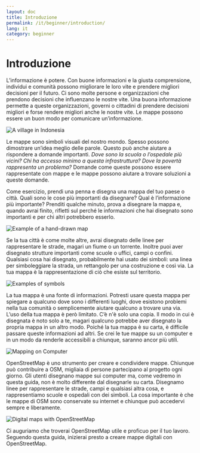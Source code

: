 ```yaml
---
layout: doc
title: Introduzione
permalink: /it/beginner/introduction/
lang: it
category: beginner
---
```


Introduzione
============


L’informazione è potere. Con buone informazioni e la giusta comprensione, individui e comunità possono migliorare le loro vite e prendere migliori decisioni per il futuro. Ci sono molte persone e organizzazioni che prendono decisioni che influenzano le nostre vite.  Una buona informazione permette a queste organizzazioni, governi o cittadini di prendere decisioni migliori e forse rendere migliori anche le nostre vite. Le mappe possono essere un buon modo per comunicare un’informazione. 

![A village in Indonesia][]

Le mappe sono simboli visuali del nostro mondo. Spesso possono dimostrare un’idea meglio delle parole. Questo può anche aiutare a rispondere a domande importanti. *Dove sono la scuola o l’ospedale più vicini? Chi ha accesso minimo a questa infrastruttura? Dove la povertà rappresenta un problema?* Domande come queste possono essere rappresentate con mappe e le mappe possono aiutare a trovare soluzioni a queste domande. 

Come esercizio, prendi una penna e disegna una mappa del tuo paese o città. Quali sono le cose più importanti da disegnare? Qual è l’informazione più importante? Prenditi qualche minuto, prova a disegnare la mappa e, quando avrai finito, rifletti sul perché le informazioni che hai disegnato sono importanti e per chi altri potrebbero esserlo.

![Example of a hand-drawn map][]

Se la tua città è come molte altre, avrai disegnato delle linee per rappresentare le strade, magari un fiume o un torrente. Inoltre puoi aver disegnato strutture importanti come scuole o uffici, campi o confini. Qualsiasi cosa hai disegnato, probabilmente hai usato dei simboli: una linea per simboleggiare la strada, un rettangolo per una costruzione e così via. La tua mappa è la rappresentazione di ciò che esiste sul territorio.

![Examples of symbols][]

La tua mappa è una fonte di informazioni. Potresti usare questa mappa per spiegare a qualcuno dove sono i differenti luoghi, dove esistono problemi nella tua comunità o semplicemente aiutare qualcuno a trovare una via.  L’uso della tua mappa è però limitato. C’è n'è solo una copia. Il modo in cui è disegnata è noto solo a te, magari qualcuno potrebbe aver disegnato la propria mappa in un altro modo.  Poiché la tua mappa è su carta, è difficile passare queste informazioni ad altri. Se crei le tue mappe su un computer e in un modo da renderle accessibili a chiunque, saranno ancor più utili. 

![Mapping on Computer][]

OpenStreetMap è uno strumento per creare e condividere mappe. Chiunque può contribuire a OSM, migliaia di persone partecipano al progetto ogni giorno. Gli utenti disegnano mappe sui computer ma, come vedremo in questa guida, non è molto differente dal disegnarle su carta. Disegnamo linee per rappresentare le strade, campi e qualsiasi altra cosa, e rappresentiamo scuole e ospedali con dei simboli.  La cosa importante è che le mappe di OSM sono conservate su internet e chiunque può accedervi sempre e liberamente.

![Digital maps with OpenStreetMap][]

Ci auguriamo che troverai OpenStreetMap utile e proficuo per il tuo lavoro. Seguendo questa guida, inizierai presto a creare mappe digitali con OpenStreetMap.


[A village in Indonesia]: /images/beginner/village-in-indonesia.png
[Example of a hand-drawn map]: /images/beginner/hand-drawn-map.png
[Examples of symbols]: /images/beginner/examples-of-symbols.png
[Mapping on Computer]: /images/beginner/mapping-on-computer.png
[Digital maps with OpenStreetMap]: /images/beginner/digital-maps-with-osm_it.png